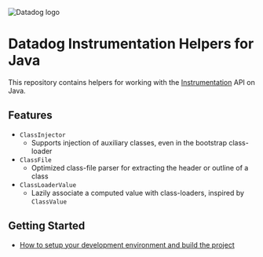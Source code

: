 ![Datadog logo](https://imgix.datadoghq.com/img/about/presskit/logo-h/dd_horizontal_white.png)

# Datadog Instrumentation Helpers for Java

This repository contains helpers for working with the [Instrumentation](https://docs.oracle.com/javase/8/docs/api/java/lang/instrument/Instrumentation.html) API on Java.

## Features

* `ClassInjector`
  * Supports injection of auxiliary classes, even in the bootstrap class-loader
* `ClassFile`
  * Optimized class-file parser for extracting the header or outline of a class
* `ClassLoaderValue`
  * Lazily associate a computed value with class-loaders, inspired by `ClassValue`

## Getting Started

* [How to setup your development environment and build the project](BUILDING.md)


